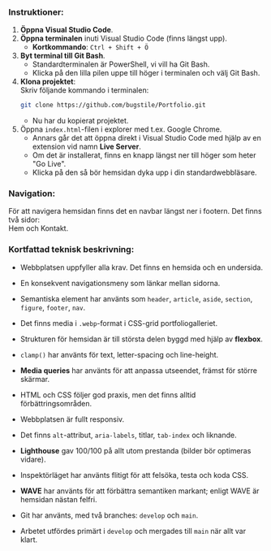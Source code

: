 ### Instruktioner:

1. **Öppna Visual Studio Code**.
2. **Öppna terminalen** inuti Visual Studio Code (finns längst upp).  
   - **Kortkommando**: `Ctrl + Shift + Ö`
3. **Byt terminal till Git Bash**.  
   - Standardterminalen är PowerShell, vi vill ha Git Bash.  
   - Klicka på den lilla pilen uppe till höger i terminalen och välj Git Bash.
4. **Klona projektet**:  
   Skriv följande kommando i terminalen:  
   ```bash
   git clone https://github.com/bugstile/Portfolio.git
   ```
   - Nu har du kopierat projektet.  
5. Öppna `index.html`-filen i explorer med t.ex. Google Chrome.
   - Annars går det att öppna direkt i Visual Studio Code med hjälp av en extension vid namn **Live Server**.  
   - Om det är installerat, finns en knapp längst ner till höger som heter "Go Live".  
   - Klicka på den så bör hemsidan dyka upp i din standardwebbläsare.
  
  ### Navigation:
  För att navigera hemsidan finns det en navbar längst ner i footern. Det finns två sidor:  
  Hem och Kontakt.

### Kortfattad teknisk beskrivning:
- Webbplatsen uppfyller alla krav. Det finns en hemsida och en undersida.
  
- En konsekvent navigationsmeny som länkar mellan sidorna.
  
- Semantiska element har använts som `header`, `article`, `aside`, `section`, `figure`, `footer`, `nav`.
  
- Det finns media i `.webp`-format i CSS-grid portfoliogalleriet.
  
- Strukturen för hemsidan är till största delen byggd med hjälp av **flexbox**.
  
- `clamp()` har använts för text, letter-spacing och line-height.
  
- **Media queries** har använts för att anpassa utseendet, främst för större skärmar.
  
- HTML och CSS följer god praxis, men det finns alltid förbättringsområden.
  
- Webbplatsen är fullt responsiv.
  
- Det finns `alt`-attribut, `aria-labels`, titlar, `tab-index` och liknande.
  
- **Lighthouse** gav 100/100 på allt utom prestanda (bilder bör optimeras vidare).
  
- Inspektörläget har använts flitigt för att felsöka, testa och koda CSS.
  
- **WAVE** har använts för att förbättra semantiken markant; enligt WAVE är hemsidan nästan felfri.
  
- Git har använts, med två branches: `develop` och `main`.
  
- Arbetet utfördes primärt i `develop` och mergades till `main` när allt var klart.

